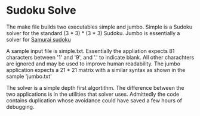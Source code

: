 Sudoku Solve
======
The make file builds two executables simple and jumbo. Simple is a Sudoku solver for the standard (3 * 3) * (3 * 3) Sudoku. Jumbo is essentially a solver for [Samurai sudoku](http://www.samurai-sudoku.com/) 

A sample input file is simple.txt. Essentially the appliation expects 81 characters between '1' and '9', and '.' to indicate blank. All other charachters are ignored and may be used to improve human readability.
The jumbo application expects a 21 * 21 matrix with a similar syntax as shown in the sample 'jumbo.txt'


The solver is a simple depth first algortithm. The difference between the two applications is in the utilities that solver uses.
Admittedly the code contains duplication whose avoidance could have saved a few hours of debugging.

